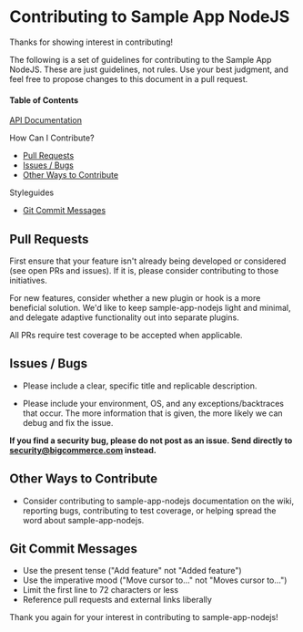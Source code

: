 # Contributing to Sample App NodeJS
Thanks for showing interest in contributing!

The following is a set of guidelines for contributing to the Sample App NodeJS. These are just guidelines, not rules. Use your best judgment, and feel free to propose changes to this document in a pull request.

#### Table of Contents

[API Documentation](https://developer.bigcommerce.com/api)

How Can I Contribute?
  * [Pull Requests](#pull-requests)
  * [Issues / Bugs](#issues--bugs)
  * [Other Ways to Contribute](#other-ways-to-contribute)

Styleguides
  * [Git Commit Messages](#git-commit-messages)

## Pull Requests

First ensure that your feature isn't already being developed or considered (see open PRs and issues). 
If it is, please consider contributing to those initiatives.

For new features, consider whether a new plugin or hook is a more beneficial solution. We'd like to keep
sample-app-nodejs light and minimal, and delegate adaptive functionality out into separate plugins.

All PRs require test coverage to be accepted when applicable.

## Issues / Bugs
 
* Please include a clear, specific title and replicable description.

* Please include your environment, OS, and any exceptions/backtraces that occur. The more
information that is given, the more likely we can debug and fix the issue.

**If you find a security bug, please do not post as an issue. Send directly to security@bigcommerce.com 
instead.**

## Other Ways to Contribute

* Consider contributing to sample-app-nodejs documentation on the wiki, reporting bugs, contributing to test coverage,
or helping spread the word about sample-app-nodejs.

## Git Commit Messages

* Use the present tense ("Add feature" not "Added feature")
* Use the imperative mood ("Move cursor to..." not "Moves cursor to...")
* Limit the first line to 72 characters or less
* Reference pull requests and external links liberally

Thank you again for your interest in contributing to sample-app-nodejs!
